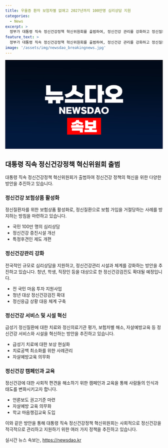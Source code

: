 ```yaml
---
title: 우울증 환자 보험차별 없애고 2027년까지 100만명 심리상담 지원
categories:
  - News
excerpt: >
  정부가 대통령 직속 정신건강정책 혁신위원회를 출범하여, 정신건강 관리를 강화하고 정신질환자의 권리를 보호하는 방안을 추진한다. 정신건강 증진시설을 강화하고, 정신응급 상황에 대응할 수 있는 체계를 구축하며, 보험차별 해소와 편견해소를 위한 다양한 정책을 추진한다. 또한, 심리상담을 지원하고, 자살예방교육을 확대하는 등 국민의 마음건강을 챙기는 정책을 시행한다. 대통령의 지휘 아래 정신건강정책 혁신을 위한 다양한 계획이 추진되며, 국민의 이목을 끄는 혁신적인 정책이 제시되고 있다.
feature_text: >
  정부가 대통령 직속 정신건강정책 혁신위원회를 출범하여, 정신건강 관리를 강화하고 정신질환자의 권리를 보호하는 방안을 추진한다. 정신건강 증진시설을 강화하고, 정신응급 상황에 대응할 수 있는 체계를 구축하며, 보험차별 해소와 편견해소를 위한 다양한 정책을 추진한다. 또한, 심리상담을 지원하고, 자살예방교육을 확대하는 등 국민의 마음건강을 챙기는 정책을 시행한다. 대통령의 지휘 아래 정신건강정책 혁신을 위한 다양한 계획이 추진되며, 국민의 이목을 끄는 혁신적인 정책이 제시되고 있다.
image: '/assets/img/newsdao_breakingnews.jpg'
---
```


<p><img src="/assets/img/newsdao_breakingnews.jpg" alt="pcversion 속보" /></p>

<h2 data-ke-size="size26">대통령 직속 정신건강정책 혁신위원회 출범</h2>

<p data-ke-size="size16">대통령 직속 정신건강정책 혁신위원회가 출범하여 정신건강 정책의 혁신을 위한 다양한 방안을 추진하고 있습니다.</p>

<h3>정신건강 보험상품 활성화</h3>

<p data-ke-size="size16">정신질환자를 위한 보험상품 활성화로, 정신질환으로 보험 가입을 거절당하는 사례를 방지하는 방침을 마련하고 있습니다.</p>

<ul>
  <li>국민 100만 명의 심리상담</li>
  <li>정신건강 증진시설 개선</li>
  <li>특정후견인 제도 개편</li>
</ul>

<h3>정신건강관리 강화</h3>

<p data-ke-size="size16">전국적인 규모로 심리상담을 지원하고, 정신건강관리 시설과 체계를 강화하는 방안을 추진하고 있습니다. 청년, 학생, 직장인 등을 대상으로 한 정신건강검진도 확대될 예정입니다.</p>

<ul>
  <li>전 국민 마음 투자 지원사업</li>
  <li>청년 대상 정신건강검진 확대</li>
  <li>정신응급 상황 대응 체계 구축</li>
</ul>

<h3>정신건강 서비스 및 시설 혁신</h3>

<p data-ke-size="size16">급성기 정신질환에 대한 치료와 정신의료기관 평가, 보험차별 해소, 자살예방교육 등 정신건강 서비스와 시설을 혁신하는 방안을 추진하고 있습니다.</p>

<ul>
  <li>급성기 치료에 대한 보상 현실화</li>
  <li>치료공백 최소화를 위한 사례관리</li>
  <li>자살예방교육 의무화</li>
</ul>

<h3>정신건강 캠페인과 교육</h3>

<p data-ke-size="size16">정신건강에 대한 사회적 편견을 해소하기 위한 캠페인과 교육을 통해 사람들의 인식과 태도를 변화시키고자 합니다.</p>

<ul>
  <li>언론보도 권고기준 마련</li>
  <li>자살예방 교육 의무화</li>
  <li>학교 마음챙김교육 도입</li>
</ul>

<p>이와 같은 방안을 통해 대통령 직속 정신건강정책 혁신위원회는 사회적으로 정신건강을 적극적으로 관리하고 지원하기 위한 여러 가지 정책을 추진하고 있습니다.</p>
실시간 뉴스 속보는, <a href="https://newsdao.kr" rel="dofollow">https://newsdao.kr</a>


